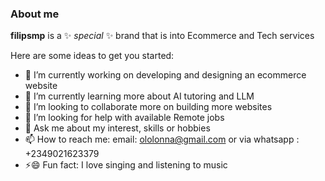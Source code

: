 ### About me


**filipsmp** is a ✨ _special_ ✨ brand that is into Ecommerce and Tech services

Here are some ideas to get you started:

- 🔭 I’m currently working on developing and designing an ecommerce website
- 🌱 I’m currently learning more about AI tutoring and LLM 
- 👯 I’m looking to collaborate more on building more websites 
- 🤔 I’m looking for help with available Remote jobs 
- 💬 Ask me about my interest, skills or hobbies 
- 📫 How to reach me: email: ololonna@gmail.com or via whatsapp : +2349021623379
- ⚡😄 Fun fact: I love singing and listening to music

